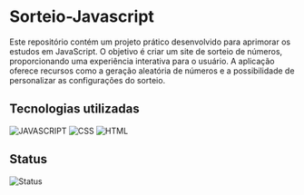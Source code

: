 # Sorteio-Javascript
Este repositório contém um projeto prático desenvolvido para aprimorar os estudos em JavaScript. O objetivo é criar um site de sorteio de números, proporcionando uma experiência interativa para o usuário. A aplicação oferece recursos como a geração aleatória de números e a possibilidade de personalizar as configurações do sorteio.

## Tecnologias utilizadas
<div>
 <img alt="JAVASCRIPT" src="https://img.shields.io/badge/Javascript-F2C12E?style=for-the-badge&logo=javascript&logoColor=white">
 <img alt="CSS" src="https://img.shields.io/badge/CSS-8DB700?style=for-the-badge&logo=CSS3&logoColor=white">
 <img alt="HTML" src="https://img.shields.io/badge/HTML-FA7DA1?style=for-the-badge&logo=HTML5&logoColor=white">
 </div>
 
 ## Status
<img alt="Status" src="https://img.shields.io/badge/In%20Progress-eead2d?style=for-the-badge">

